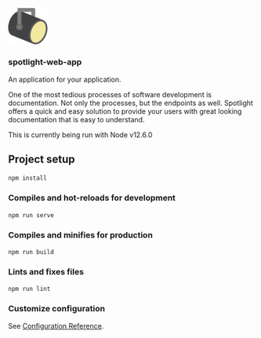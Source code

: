 <img alt="spotlight logo" src="./src/assets/spotlightLogo2.svg" width="80" />

### spotlight-web-app
An application for your application.

One of the most tedious processes of software development is documentation. 
Not only the processes, but the endpoints as well. Spotlight offers a quick
and easy solution to provide your users with great looking documentation that
is easy to understand.

This is currently being run with Node v12.6.0

## Project setup
```
npm install
```

### Compiles and hot-reloads for development
```
npm run serve
```

### Compiles and minifies for production
```
npm run build
```

### Lints and fixes files
```
npm run lint
```

### Customize configuration
See [Configuration Reference](https://cli.vuejs.org/config/).
